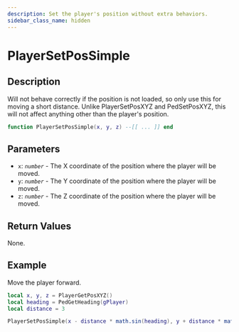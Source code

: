```yaml
---
description: Set the player's position without extra behaviors.
sidebar_class_name: hidden
---
```


# PlayerSetPosSimple

## Description

Will not behave correctly if the position is not loaded, so only use this for moving a short distance.
Unlike PlayerSetPosXYZ and PedSetPosXYZ, this will not affect anything other than the player's position.

```lua
function PlayerSetPosSimple(x, y, z) --[[ ... ]] end
```

## Parameters

- `x`: _`number`_ - The X coordinate of the position where the player will be moved.
- `y`: _`number`_ - The Y coordinate of the position where the player will be moved.
- `z`: _`number`_ - The Z coordinate of the position where the player will be moved.

## Return Values

None.

## Example

Move the player forward.

```lua
local x, y, z = PlayerGetPosXYZ()
local heading = PedGetHeading(gPlayer)
local distance = 3

PlayerSetPosSimple(x - distance * math.sin(heading), y + distance * math.cos(heading), z)
```

